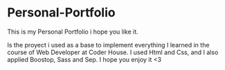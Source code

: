 # Personal-Portfolio
This is my Personal Portfolio i hope you like it.

Is the proyect i used as a base to implement everything  I learned in the course of Web Developer at Coder House. I used Html and Css, and I also applied Boostop, Sass and Sep. I hope you enjoy it <3
